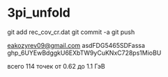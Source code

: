 # 3pi_unfold
git add rec_cov_cr.dat
git commit -a
git push

eakozyrev09@gmail.com
asdFDG5465SDFassa
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

всего 114 точек от 0.62 до 1.1 ГэВ
